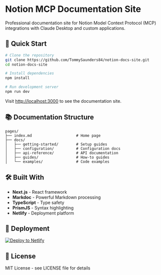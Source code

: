 # Notion MCP Documentation Site

Professional documentation site for Notion Model Context Protocol (MCP) integrations with Claude Desktop and custom applications.

## 🚀 Quick Start

```bash
# Clone the repository
git clone https://github.com/TommySaunders84/notion-docs-site.git
cd notion-docs-site

# Install dependencies
npm install

# Run development server
npm run dev
```

Visit [http://localhost:3000](http://localhost:3000) to see the documentation site.

## 📚 Documentation Structure

```
pages/
├── index.md                    # Home page
├── docs/
│   ├── getting-started/        # Setup guides
│   ├── configuration/          # Configuration docs
│   ├── api-reference/          # API documentation
│   ├── guides/                 # How-to guides
│   └── examples/               # Code examples
```

## 🛠️ Built With

- **Next.js** - React framework
- **Markdoc** - Powerful Markdown processing
- **TypeScript** - Type safety
- **PrismJS** - Syntax highlighting
- **Netlify** - Deployment platform

## 🚢 Deployment

[![Deploy to Netlify](https://www.netlify.com/img/deploy/button.svg)](https://app.netlify.com/start/deploy?repository=https://github.com/TommySaunders84/notion-docs-site)

## 📝 License

MIT License - see LICENSE file for details
